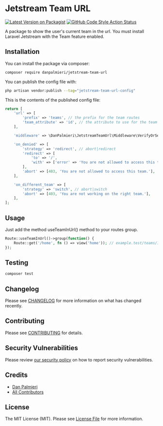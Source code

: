 # Jetstream Team URL

[![Latest Version on Packagist](https://img.shields.io/packagist/v/danpalmieri/jetstream-team-url.svg?style=flat-square)](https://packagist.org/packages/danpalmieri/jetstream-team-url)
[![GitHub Code Style Action Status](https://img.shields.io/github/actions/workflow/status/danpalmieri/jetstream-team-url/fix-php-code-style-issues.yml?branch=main&label=code%20style&style=flat-square)](https://github.com/danpalmieri/jetstream-team-url/actions?query=workflow%3A"Fix+PHP+code+style+issues"+branch%3Amain)

A package to show the user's current team in the url. You must install Laravel Jetstream with the Team feature enabled.

## Installation

You can install the package via composer:

```bash
composer require danpalmieri/jetstream-team-url
```

You can publish the config file with:

```bash
php artisan vendor:publish --tag="jetstream-team-url-config"
```

This is the contents of the published config file:

```php
return [
    'url' => [
        'prefix' => 'teams', // the prefix for the team routes
        'team_attribute' => 'id', // the attribute to use for the team route
    ],

    'middleware' => \DanPalmieri\JetstreamTeamUrl\Middleware\VerifyOrSetCurrentTeamInRoute::class,

    'on_denied' => [
        'strategy' => 'redirect', // abort|redirect
        'redirect' => [
            'to' => '/',
            'with' => ['error' => 'You are not allowed to access this team.'],
        ],
        'abort' => [403, 'You are not allowed to access this team.'],
    ],

    'on_different_team' => [
        'strategy' => 'switch', // abort|switch
        'abort' => [403, 'You are not working on the right team.'],
    ],
];
```

## Usage

Just add the method useTeamInUrl() method to your routes group.

```php
Route::useTeamInUrl()->group(function() {
    Route::get('/home', fn () => view('home')); // example.test/teams/1/home
});
```

## Testing

```bash
composer test
```

## Changelog

Please see [CHANGELOG](CHANGELOG.md) for more information on what has changed recently.

## Contributing

Please see [CONTRIBUTING](CONTRIBUTING.md) for details.

## Security Vulnerabilities

Please review [our security policy](../../security/policy) on how to report security vulnerabilities.

## Credits

- [Dan Palmieri](https://github.com/danpalmieri)
- [All Contributors](../../contributors)

## License

The MIT License (MIT). Please see [License File](LICENSE.md) for more information.
